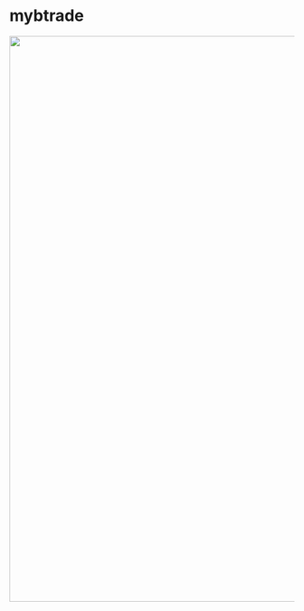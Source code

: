 # mybtrade

<img width="1000" src="https://user-images.githubusercontent.com/33366501/87250361-3702dc80-c49f-11ea-83a9-01909a95e308.PNG">
